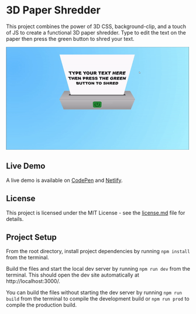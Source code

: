 # 3D Paper Shredder
This project combines the power of 3D CSS, background-clip, and a touch of JS to create a functional 3D paper shredder. Type to edit the text on the paper then press the green button to shred your text.

![3D Paper Shredder Demo](demo-gif.gif "3D Paper Shredder Demo")

## Live Demo
A live demo is available on [CodePen](https://codepen.io/GeorgePark/full/QWrxPyJ) and [Netlify](https://3d-paper-shredder.netlify.app/).

## License
This project is licensed under the MIT License - see the [license.md](license.md) file for details.

## Project Setup

From the root directory, install project dependencies by running `npm install` from the terminal.

Build the files and start the local dev server by running `npm run dev` from the terminal. This should open the dev site automatically at http://localhost:3000/.

You can build the files without starting the dev server by running `npm run build` from the terminal to compile the development build or `npm run prod` to compile the production build.